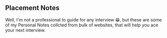 ## Placement Notes   
Well, I'm not a professional to guide for any interview 😁, but these are some of my Personal Notes collcted from bulk of websites, that will help you ace your next interview.
